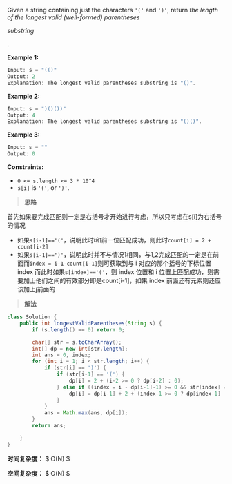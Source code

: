 Given a string containing just the characters `'('` and `')'`, return *the length of the longest valid (well-formed) parentheses* 

*substring*

.



 

**Example 1:**

```java
Input: s = "(()"
Output: 2
Explanation: The longest valid parentheses substring is "()".
```

**Example 2:**

```java
Input: s = ")()())"
Output: 4
Explanation: The longest valid parentheses substring is "()()".
```

**Example 3:**

```java
Input: s = ""
Output: 0
```

 

**Constraints:**

- `0 <= s.length <= 3 * 10^4`
- `s[i]` is `'('`, or `')'`.



> **思路**

首先如果要完成匹配则一定是右括号才开始进行考虑，所以只考虑在s[i]为右括号的情况

- 如果`s[i-1]=='('`，说明此时i和前一位匹配成功，则此时`count[i] = 2 + count[i-2]`
- 如果`s[i-1]==')'`，说明此时并不与情况1相同，与1,2完成匹配的一定是在前面而`index = i-1-count[i-1]`则可获取到与 i 对应的那个括号的下标位置 index
  而此时如果`s[index]=='('`，则 index 位置和 i 位置上匹配成功，则需要加上他们之间的有效部分即是count[i-1]，如果 index 前面还有元素则还应该加上j前面的

> **解法**

```java
class Solution {
    public int longestValidParentheses(String s) {
        if (s.length() == 0) return 0;

        char[] str = s.toCharArray();
        int[] dp = new int[str.length];
        int ans = 0, index;
        for (int i = 1; i < str.length; i++) {
            if (str[i] == ')') {
                if (str[i-1] == '(') {
                    dp[i] = 2 + (i-2 >= 0 ? dp[i-2] : 0);
                } else if ((index = i - dp[i-1]-1) >= 0 && str[index] == '(') {
                    dp[i] = dp[i-1] + 2 + (index-1 >= 0 ? dp[index-1] : 0);
                } 
            }
            ans = Math.max(ans, dp[i]);
        }
        return ans;

    }
}
```

**时间复杂度：** $ O(N) $

**空间复杂度：** $ O(N) $
